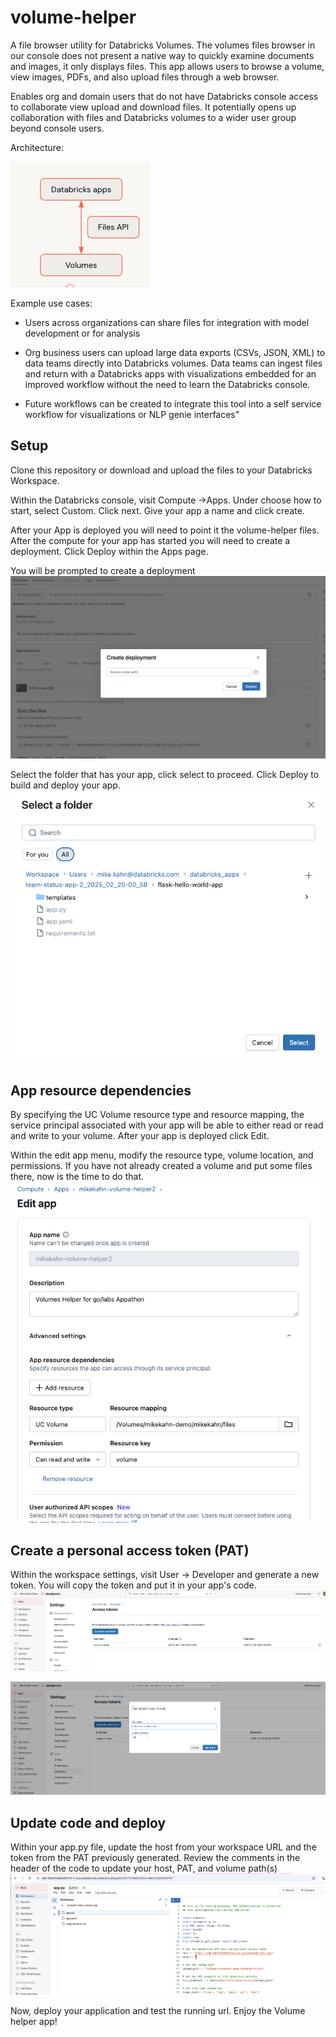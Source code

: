 # volume-helper

A file browser utility for Databricks Volumes. 
The volumes files browser in our console does not present a native way to quickly examine documents and images, it only displays files. This app allows users to browse a volume, view images, PDFs, and also upload files through a web browser. 


Enables org and domain users that do not have Databricks console access to collaborate view upload and download files. 
It potentially opens up collaboration with files and Databricks volumes to a wider user group beyond console users.

Architecture:

![image](https://github.com/mkahn5/databricks-apps-volume-helper/blob/main/images/arch.png)


Example use cases:

- Users across organizations can share files for integration with model development or for analysis

 - Org business users can upload large data exports (CSVs, JSON, XML) to data teams directly into Databricks volumes. Data teams can ingest files and return with a Databricks apps with visualizations embedded for an improved workflow without the need to learn the Databricks console.

- Future workflows can be created to integrate this tool into a self service workflow for visualizations or NLP genie interfaces"


## Setup

Clone this repository or download and upload the files to your Databricks Workspace.

Within the Databricks console, visit Compute ->Apps. Under choose how to start, select Custom. Click next.
Give your app a name and click create.

After your App is deployed you will need to point it the volume-helper files.
After the compute for your app has started you will need to create a deployment. Click Deploy within the Apps page.

You will be prompted to create a deployment
![image](https://github.com/mkahn5/databricks-apps-volume-helper/blob/main/images/create-dep.png)

Select the folder that has your app, click select to proceed. Click Deploy to build and deploy your app.
![image](https://github.com/mkahn5/databricks-apps-volume-helper/blob/main/images/folder.png)

## App resource dependencies

By specifying the UC Volume resource type and resource mapping, the service principal associated with your app will be able to either read or read and write to your volume.
After your app is deployed click Edit.

Within the edit app menu, modify the resource type, volume location, and permissions. If you have not already created a volume and put some files there, now is the time to do that.
![image](https://github.com/mkahn5/databricks-apps-volume-helper/blob/main/images/app.png)

## Create a personal access token (PAT)

Within the workspace settings, visit User -> Developer and generate a new token. You will copy the token and put it in your app's code.
![image](https://github.com/mkahn5/databricks-apps-volume-helper/blob/main/images/pat1.png)

![image](https://github.com/mkahn5/databricks-apps-volume-helper/blob/main/images/pat2.png)

## Update code and deploy

Within your app.py file, update the host from your workspace URL and the token from the PAT previously generated.
Review the comments in the header of the code to update your host, PAT, and volume path(s)
![image](https://github.com/mkahn5/databricks-apps-volume-helper/blob/main/images/deploy.png) 

Now, deploy your application and test the running url. Enjoy the Volume helper app!
